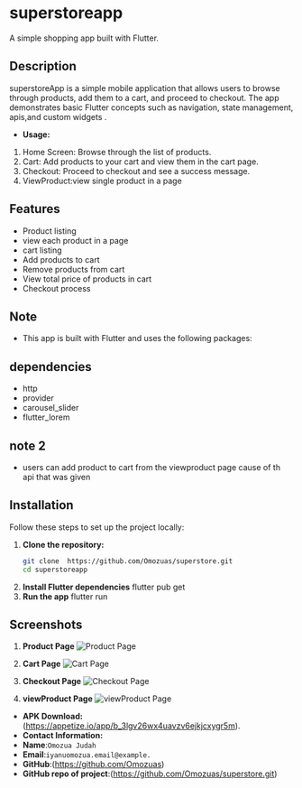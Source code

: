 # superstoreapp

A simple shopping app built with Flutter.

## Description

superstoreApp is a simple mobile application that allows users to browse through products, add them to a cart, and proceed to checkout. The app demonstrates basic Flutter concepts such as navigation, state management, apis,and custom widgets .

- **Usage:** 
1. Home Screen: Browse through the list of products.
2. Cart: Add products to your cart and view them in the cart page.
3. Checkout: Proceed to checkout and see a success message.
4. ViewProduct:view single product in a page

## Features
- Product listing
- view each product in a page
- cart listing
- Add products to cart
- Remove products from cart
- View total price of products in cart
- Checkout process
## Note
 - This app is built with Flutter and uses the following packages:
## dependencies
- http
- provider
- carousel_slider
- flutter_lorem

## note 2
- users can add product to cart from the viewproduct page cause of th api that was given

## Installation

Follow these steps to set up the project locally:

1. **Clone the repository:**
   ```sh
   git clone  https://github.com/Omozuas/superstore.git
   cd superstoreapp
2. **Install Flutter dependencies**
   flutter pub get
3. **Run the app**
   flutter run


## Screenshots

1. **Product Page**
![Product Page](assets/screenshots/productPage.png)

2. **Cart Page**
![Cart Page](assets/screenshots/cartPage.png)

3. **Checkout Page**
![Checkout Page](assets/screenshots/checkoutPage.png)

3. **viewProduct Page**
![viewProduct Page](assets/screenshots/viewProductPage.png)

- **APK Download:** (https://appetize.io/app/b_3lgv26wx4uavzv6ejkjcxygr5m).
- **Contact Information:** 
- **Name**:`Omozua Judah ` 
- **Email**:`iyanuomozua.email@example.` 
- **GitHub**:(https://github.com/Omozuas)
- **GitHub repo of project**:(https://github.com/Omozuas/superstore.git) 

